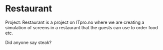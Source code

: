Restaurant
==========

Project: Restaurant is a project on ITpro.no where we are creating a simulation of screens in a restaurant that the guests can use to order food etc. 

Did anyone say steak?
